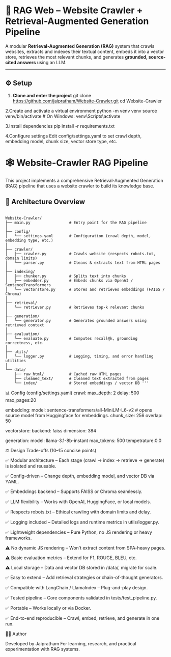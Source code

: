 # 🧠 RAG Web – Website Crawler + Retrieval-Augmented Generation Pipeline

A modular **Retrieval-Augmented Generation (RAG)** system that crawls websites, extracts and indexes their textual content, embeds it into a vector store, retrieves the most relevant chunks, and generates **grounded, source-cited answers** using an LLM.

---

## ⚙️ Setup

1. **Clone and enter the project**
   git clone https://github.com/jaipratham/Website-Crawler.git
   cd Website-Crawler
   
2.Create and activate a virtual environment
  python -m venv venv
  source venv/bin/activate        # On Windows: venv\Scripts\activate

3.Install dependencies
  pip install -r requirements.txt

4.Configure settings
  Edit config/settings.yaml to set crawl depth, embedding model, chunk size, vector store type, etc.

# 🕸️ Website-Crawler RAG Pipeline

This project implements a comprehensive Retrieval-Augmented Generation (RAG) pipeline that uses a website crawler to build its knowledge base.

## 🚀 Architecture Overview
```

Website-Crawler/
├── main.py                 # Entry point for the RAG pipeline
│
├── config/
│   └── settings.yaml       # Configuration (crawl depth, model, embedding type, etc.)
│
├── crawler/
│   ├── crawler.py          # Crawls website (respects robots.txt, domain limits)
│   └── parser.py           # Cleans & extracts text from HTML pages
│
├── indexing/
│   ├── chunker.py          # Splits text into chunks
│   ├── embedder.py         # Embeds chunks via OpenAI / SentenceTransformers
│   └── vectorstore.py      # Stores and retrieves embeddings (FAISS / Chroma)
│
├── retrieval/
│   └── retriever.py        # Retrieves top-k relevant chunks
│
├── generation/
│   └── generator.py        # Generates grounded answers using retrieved context
│
├── evaluation/
│   └── evaluate.py         # Computes recall@k, grounding correctness, etc.
│
├── utils/
│   └── logger.py           # Logging, timing, and error handling utilities
│
└── data/
    ├── raw_html/           # Cached raw HTML pages
    ├── cleaned_text/       # Cleaned text extracted from pages
    └── index/              # Stored embeddings / vector DB '''

```

📊 Config (config/settings.yaml)
   crawl:
     max_depth: 2
     delay: 500
     max_pages:20

   embedding:
     model: sentence-transformers/all-MiniLM-L6-v2  # opens source model from Huggingface for embeddings.
     chunk_size: 256
     overlap: 50

   vectorstore:
     backend: faiss
     dimension: 384

   generation:
     model: llama-3.1-8b-instant
     max_tokens: 500
     tempetrature:0.0

⚖️ Design Trade-offs (10–15 concise points)

✅ Modular architecture – Each stage (crawl → index → retrieve → generate) is isolated and reusable.

✅ Config-driven – Change depth, embedding model, and vector DB via YAML.

✅ Embeddings backend – Supports FAISS or Chroma seamlessly.

✅ LLM flexibility – Works with OpenAI, HuggingFace, or local models.

✅ Respects robots.txt – Ethical crawling with domain limits and delay.

✅ Logging included – Detailed logs and runtime metrics in utils/logger.py.

✅ Lightweight dependencies – Pure Python, no JS rendering or heavy frameworks.

⚠️ No dynamic JS rendering – Won’t extract content from SPA-heavy pages.

⚠️ Basic evaluation metrics – Extend for F1, ROUGE, BLEU, etc.

⚠️ Local storage – Data and vector DB stored in /data/, migrate for scale.

✅ Easy to extend – Add retrieval strategies or chain-of-thought generators.

✅ Compatible with LangChain / LlamaIndex – Plug-and-play design.

✅ Tested pipeline – Core components validated in tests/test_pipeline.py.

✅ Portable – Works locally or via Docker.

✅ End-to-end reproducible – Crawl, embed, retrieve, and generate in one run.

🧑‍💻 Author

Developed by Jaipratham
For learning, research, and practical experimentation with RAG systems.
